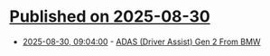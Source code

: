 # [Published on 2025-08-30](index.md)

* [2025-08-30, 09:04:00](https://soylentnews.org/article.pl?sid=25/08/29/0527204&from=rss) - [ADAS (Driver Assist) Gen 2 From BMW](https://soylentnews.org/article.pl?sid=25/08/29/0527204&from=rss)
